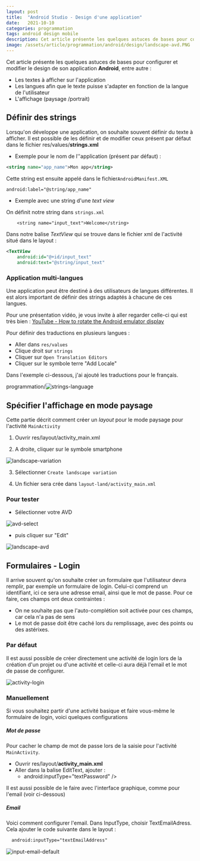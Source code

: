 ```yaml
---
layout: post
title:  "Android Studio - Design d'une application"
date:   2021-10-10
categories: programmation
tags: android design mobile
description: Cet article présente les quelques astuces de bases pour configurer et modifier le design de son application Android, cela comprend le texte à afficher, le multilangue ainsi qu'un formulaire de login.
image: /assets/article/programmation/android/design/landscape-avd.PNG
---
```


Cet article présente les quelques astuces de bases pour configurer et modifier le design de son application **Android**, entre autre :

- Les textes à afficher sur l'application
- Les langues afin que le texte puisse s'adapter en fonction de la langue de l'utilisateur
- L'affichage (paysage /portrait)



## Définir des strings

Lorsqu'on développe une application, on souhaite souvent définir du texte à afficher. Il est possible de  les définir et de modifier ceux présent par défaut dans le fichier res/values/**strings.xml**

- Exemple pour le nom de l''application (présent par défaut) :

```xml
<string name="app_name">Mon app</string>
```

Cette string est ensuite appelé dans le fichier`AndroidManifest.XML`

```xml
android:label="@string/app_name"
```

- Exemple avec une string d'une *text view*

On définit notre string dans `strings.xml`

```
    <string name="input_text">Welcome</string>
```

Dans notre balise *TextView* qui se trouve dans le fichier xml de l'activité situé dans le layout :

```xml
<TextView
    android:id="@+id/input_text"
    android:text="@string/input_text"
```



### Application multi-langues

Une application peut être destiné à des utilisateurs de langues différentes. Il est alors important de définir des strings adaptés à chacune de ces langues.

Pour une présentation vidéo, je vous invite à aller regarder celle-ci qui est très bien : [YouTube - How to rotate the Android emulator display](https://www.youtube.com/watch?v=41UeSYiYsjw)

Pour définir des traductions en plusieurs langues :

- Aller dans `res/values`
- Clique droit sur `strings`
- Cliquer sur `Open Translation Editors`
- Cliquer sur le symbole terre "Add Locale"

Dans l'exemple ci-dessous, j'ai ajouté les traductions pour le français.

programmation/![strings-language]({{site.url_complet}}/assets/article/programmation/android/design/strings-language.PNG)





## Spécifier l'affichage en mode paysage

Cette partie décrit comment créer un *layout* pour  le mode paysage pour l'activité `MainActivity`

1) Ouvrir res/layout/activity_main.xml

2) A droite, cliquer sur le symbole smartphone

![landscape-variation]({{site.url_complet}}/assets/article/programmation/android/design/landscape-variation.PNG)

3) Sélectionner `Create landscape variation`

4) Un fichier sera crée dans `layout-land/activity_main.xml`

### Pour tester

- Sélectionner votre AVD

![avd-select]({{site.url_complet}}/assets/article/programmation/android/design/avd-select.PNG)

-  puis cliquer sur "Edit"

![landscape-avd]({{site.url_complet}}/assets/article/programmation/android/design/landscape-avd.PNG)





## Formulaires - Login

Il arrive souvent qu'on souhaite créer un formulaire que l'utilisateur devra remplir, par exemple un formulaire de login. Celui-ci comprend un identifiant, ici ce sera une adresse email, ainsi que le mot de passe. Pour ce faire, ces champs ont deux contraintes :

- On ne souhaite pas que l'auto-complétion soit activée pour ces champs, car cela n'a pas de sens
- Le mot de passe doit être caché lors du remplissage, avec des points ou des astérixes. 



### Par défaut

Il est aussi possible de créer directement une activité  de login lors de la création d'un projet ou d'une activité et celle-ci aura déjà l'email et le mot de passe de configurer.

![activity-login]({{site.url_complet}}/assets/article/programmation/android/design/activity-login.PNG)

### Manuellement

Si vous souhaitez partir d'une activité basique et faire vous-même le formulaire de login, voici quelques configurations

##### Mot de passe

Pour cacher le champ de mot de passe lors de la saisie pour l'activité `MainActivity`.

- Ouvrir res/layout/**activity_main.xml**
- Aller dans la balise EditText, ajouter :
  - android:inputType="textPassword" />

Il est aussi possible de le faire avec l'interface graphique, comme pour l'email (voir ci-dessous)

##### Email

Voici comment configurer l'email. Dans InputType, choisir TextEmailAdress. Cela ajouter le code suivante dans le layout :

```xml
  android:inputType="textEmailAddress"
```



![input-email-default]({{site.url_complet}}/assets/article/programmation/android/design/input-email-default.PNG)